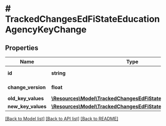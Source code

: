 # # TrackedChangesEdFiStateEducationAgencyKeyChange

## Properties

Name | Type | Description | Notes
------------ | ------------- | ------------- | -------------
**id** | **string** | Resource identifier | [optional]
**change_version** | **float** | Change version | [optional]
**old_key_values** | [**\Resources\Model\TrackedChangesEdFiStateEducationAgencyKey**](TrackedChangesEdFiStateEducationAgencyKey.md) |  | [optional]
**new_key_values** | [**\Resources\Model\TrackedChangesEdFiStateEducationAgencyKey**](TrackedChangesEdFiStateEducationAgencyKey.md) |  | [optional]

[[Back to Model list]](../../README.md#models) [[Back to API list]](../../README.md#endpoints) [[Back to README]](../../README.md)
